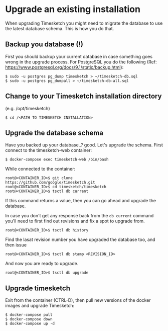 # Upgrade an existing installation

When upgrading Timesketch you might need to migrate the database to use the latest database schema. This is how you do that.

## Backup you database (!)
First you should backup your current database in case something goes wrong in the upgrade process. For PostgreSQL you do the following (Ref: https://www.postgresql.org/docs/9.1/static/backup.html):

```shell
$ sudo -u postgres pg_dump timesketch > ~/timesketch-db.sql
$ sudo -u postgres pg_dumpall > ~/timesketch-db-all.sql
```

## Change to your Timesketch installation directory
(e.g. /opt/timesketch)

```shell
$ cd /<PATH TO TIMESKETCH INSTALLATION>
```

## Upgrade the database schema
Have you backed up your database..? good. Let's upgrade the schema. First connect to the timesketch-web container:

```shell
$ docker-compose exec timesketch-web /bin/bash
```

While connected to the container:
    
```shell
root@<CONTAINER_ID>$ git clone https://github.com/google/timesketch.git
root@<CONTAINER_ID>$ cd timesketch/timesketch
root@<CONTAINER_ID>$ tsctl db current
```

If this command returns a value, then you can go ahead and upgrade the database.

In case you don't get any response back from the `db current` command you'll need to first find out revisions and fix a spot to upgrade from.

```shell
root@<CONTAINER_ID>$ tsctl db history
```

Find the lasat revision number you have upgraded the database too, and then issue

```shell
root@<CONTAINER_ID>$ tsctl db stamp <REVISION_ID>
```

And now you are ready to upgrade.

```shell
root@<CONTAINER_ID>$ tsctl db upgrade 
```

## Upgrade timesketch
Exit from the container (CTRL-D), then pull new versions of the docker images and upgrade Timesketch:

```shell
$ docker-compose pull
$ docker-compose down
$ docker-compose up -d
```
